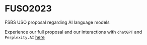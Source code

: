 # FUSO2023
FSBS USO proposal regarding AI language models

Experience our full proposal and our interactions with `chatGPT` and `Perplexity.AI` [here](www.gerkovink.com/FUSO2023)
